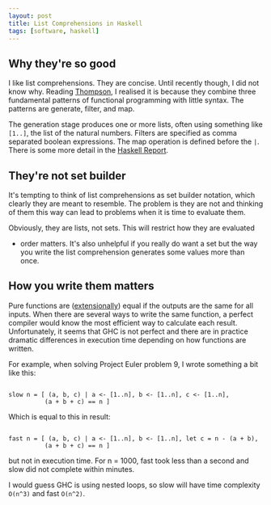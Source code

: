 ```yaml
---
layout: post
title: List Comprehensions in Haskell
tags: [software, haskell]
---
```


Why they're so good
-------------------

I like list comprehensions. They are concise. Until recently though, I did not
know why. Reading <a
href="http://www.cs.kent.ac.uk/people/staff/sjt/craft2e">Thompson</a>, I
realised it is because they combine three fundamental patterns of functional
programming with little syntax. The patterns are generate, filter, and map.

The generation stage produces one or more lists, often using something like
`[1..]`, the list of the natural numbers.  Filters are specified as comma
separated boolean expressions.  The map operation is defined before the `|`.
There is some more detail in the <a
href="http://haskell.org/onlinereport/exps.html#list-comprehensions">Haskell
Report</a>.

They're not set builder
-----------------------

It's tempting to think of list comprehensions as set builder notation, which
clearly they are meant to resemble. The problem is they are not and thinking
of them this way can lead to problems when it is time to evaluate them.

Obviously, they are lists, not sets. This will restrict how they are evaluated
- order matters. It's also unhelpful if you really do want a set but the way
you write the list comprehension generates some values more than once.

How you write them matters
--------------------------

Pure functions are (<a
href="http://en.wikipedia.org/wiki/Extensionality">extensionally</a>) equal if
the outputs are the same for all inputs. When there are several ways to write
the same function, a perfect compiler would know the most efficient way to
calculate each result. Unfortunately, it seems that GHC is not perfect and there
are in practice dramatic differences in execution time depending on how
functions are written.

For example, when solving Project Euler problem 9, I wrote something a bit
like this:

<pre><code>
slow n = [ (a, b, c) | a <- [1..n], b <- [1..n], c <- [1..n], 
          (a + b + c) == n ]
</code></pre>
Which is equal to this in result:
<pre><code>
fast n = [ (a, b, c) | a <- [1..n], b <- [1..n], let c = n - (a + b), 
          (a + b + c) == n ]
</code></pre>

but not in execution time. For n = 1000, fast took less than a second and slow
did not complete within minutes.

I would guess GHC is using nested loops, so slow will have time complexity
`O(n^3)` and fast `O(n^2)`.
